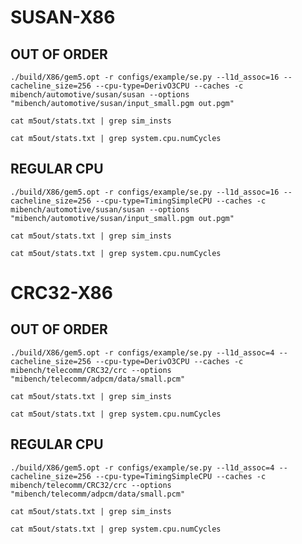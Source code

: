 # SUSAN-X86

## OUT OF ORDER

`./build/X86/gem5.opt -r configs/example/se.py --l1d_assoc=16 --cacheline_size=256 --cpu-type=DerivO3CPU --caches -c mibench/automotive/susan/susan --options "mibench/automotive/susan/input_small.pgm out.pgm"`

`cat m5out/stats.txt | grep sim_insts`

`cat m5out/stats.txt | grep system.cpu.numCycles`

## REGULAR CPU

`./build/X86/gem5.opt -r configs/example/se.py --l1d_assoc=16 --cacheline_size=256 --cpu-type=TimingSimpleCPU --caches -c mibench/automotive/susan/susan --options "mibench/automotive/susan/input_small.pgm out.pgm"`

`cat m5out/stats.txt | grep sim_insts`

`cat m5out/stats.txt | grep system.cpu.numCycles`

# CRC32-X86

## OUT OF ORDER

`./build/X86/gem5.opt -r configs/example/se.py --l1d_assoc=4 --cacheline_size=256 --cpu-type=DerivO3CPU --caches -c mibench/telecomm/CRC32/crc --options "mibench/telecomm/adpcm/data/small.pcm"`

`cat m5out/stats.txt | grep sim_insts`

`cat m5out/stats.txt | grep system.cpu.numCycles`

## REGULAR CPU

`./build/X86/gem5.opt -r configs/example/se.py --l1d_assoc=4 --cacheline_size=256 --cpu-type=TimingSimpleCPU --caches -c mibench/telecomm/CRC32/crc --options "mibench/telecomm/adpcm/data/small.pcm"`

`cat m5out/stats.txt | grep sim_insts`

`cat m5out/stats.txt | grep system.cpu.numCycles`

